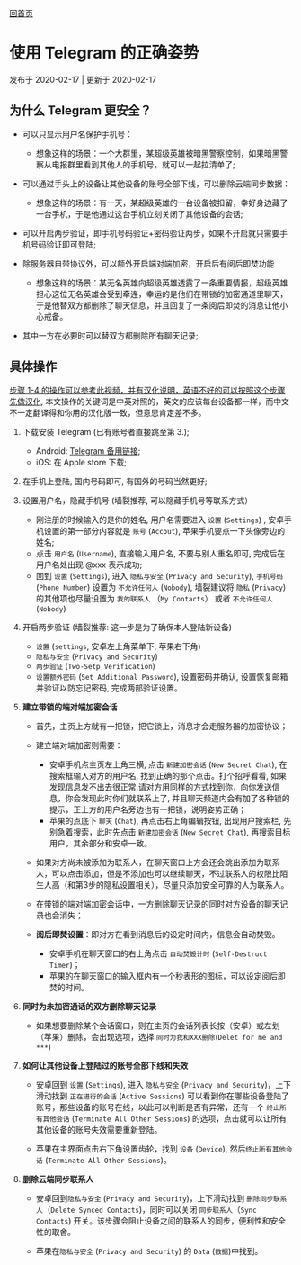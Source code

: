 [回首页](../index.md)

# 使用 Telegram 的正确姿势

发布于 2020-02-17 | 更新于 2020-02-17


## 为什么 Telegram 更安全？

- 可以只显示用户名保护手机号：

  - 想象这样的场景：一个大群里，某超级英雄被暗黑警察控制，如果暗黑警察从电报群里看到其他人的手机号，就可以一起拉清单了;

- 可以通过手头上的设备让其他设备的账号全部下线，可以删除云端同步数据：

  - 想象这样的场景：有一天，某超级英雄的一台设备被扣留，幸好身边藏了一台手机，于是他通过这台手机立刻关闭了其他设备的会话;

- 可以开启两步验证，即手机号码验证+密码验证两步，如果不开启就只需要手机号码验证即可登陆; 

- 除服务器自带协议外，可以额外开启端对端加密，开启后有阅后即焚功能
  
  - 想象这样的场景：某无名英雄向超级英雄透露了一条重要情报，超级英雄担心这位无名英雄会受到牵连，幸运的是他们在带锁的加密通道里聊天，于是他替双方都删除了聊天信息，并且回复了一条阅后即焚的消息让他小心戒备。

- 其中一方在必要时可以替双方都删除所有聊天记录;

## 具体操作

[步骤 1-4 的操作可以参考此视频，并有汉化说明，英语不好的可以按照这个步骤先做汉化](https://www.youtube.com/watch?v=rRvAe398wUA), 本文操作的关键词是中英对照的，英文的应该每台设备都一样，而中文不一定翻译得和你用的汉化版一致，但意思肯定差不多。

1. 下载安装 Telegram (已有账号者直接跳至第 3.);
    - Android: [Telegram 备用链接](../tools/telegram.apk);
    - iOS: 在 Apple store 下载;
  
2. 在手机上登陆, 国内号码即可, 有国外的号码当然更好;

3.  设置用户名，隐藏手机号 (墙裂推荐, 可以隐藏手机号等联系方式）
    - 刚注册的时候输入的是你的姓名, 用户名需要进入 `设置` (`Settings`) , 安卓手机设置的第一部分内容就是 `账号` (`Accout`), 苹果手机要点一下头像旁边的姓名;
    - 点击 `用户名` (`Username`), 直接输入用户名, 不要与别人重名即可, 完成后在用户名处出现 @xxx 表示成功;
    - 回到 `设置` (`Settings`), 进入 `隐私与安全` (`Privacy and Security`), `手机号码` (`Phone Number`) 设置为 `不允许任何人` (`Nobody`), 墙裂建议将 `隐私` (`Privacy`) 的其他项也尽量设置为 `我的联系人` （`My Contacts`） 或者 `不允许任何人` (`Nobody`)
    
    
4. 开启两步验证  (墙裂推荐: 这一步是为了确保本人登陆新设备)
    - `设置` (`settings`, 安卓左上角菜单下, 苹果右下角)
    - `隐私与安全` (`Privacy and Security`)
    - `两步验证` (`Two-Setp Verification`)
    - `设置额外密码` (`Set Additional Password`), 设置密码并确认, 设置恢复邮箱并验证以防忘记密码, 完成两部验证设置。
    
5. **建立带锁的端对端加密会话**

    - 首先，主页上方就有一把锁，把它锁上，消息才会走服务器的加密协议；
  
    - 建立端对端加密则需要：
      - 安卓手机点主页左上角三横,  点击 `新建加密会话` (`New Secret Chat`), 在搜索框输入对方的用户名, 找到正确的那个点击。打个招呼看看, 如果发现信息发不出去很正常,请对方用同样的方式找到你，向你发送信息，你会发现此时你们就联系上了, 并且聊天频道内会有加了各种锁的提示，正上方的用户名旁边也有一把锁，说明姿势正确；
      - 苹果的点底下 `聊天` (`Chat`), 再点击右上角编辑按钮, 出现用户搜索栏, 先别急着搜索，此时先点击 `新建加密会话` (`New Secret Chat`), 再搜索目标用户，其余部分和安卓一致。
    
    - 如果对方尚未被添加为联系人，在聊天窗口上方会还会跳出添加为联系人，可以点击添加，但是不添加也可以继续聊天，不过联系人的权限比陌生人高（和第3步的隐私设置相关），尽量只添加安全可靠的人为联系人。
  
    - 在带锁的端对端加密会话中，一方删除聊天记录的同时对方设备的聊天记录也会消失；
  
    - **阅后即焚设置**：即对方在看到消息后的设定时间内，信息会自动焚毁。
      - 安卓手机在聊天窗口的右上角点击 `自动焚毁计时` (`Self-Destruct Timer`)；
      - 苹果的在聊天窗口的输入框内有一个秒表形的图标，可以设定阅后即焚的时间。
    
6. **同时为未加密通话的双方删除聊天记录**

    - 如果想要删除某个会话窗口，则在主页的会话列表长按（安卓）或左划（苹果）删除，会出现选项，选择 `同时为我和XXX删除`(`Delet for me and ***`)
  
7. **如何让其他设备上登陆过的账号全部下线和失效**

    - 安卓回到 `设置` (`Settings`), 进入 `隐私与安全` (`Privacy and Security`)，上下滑动找到 `正在进行的会话` (`Active Sessions`) 可以看到你在哪些设备登陆了账号，那些设备的账号在线，以此可以判断是否有异常，还有一个 `终止所有其他会话` (`Terminate All Other Sessions`) 的选项，点击就可以让所有其他设备的账号失效需要重新登陆。
  
    - 苹果在主界面点击右下角设置齿轮，找到 `设备` (`Device`), 然后`终止所有其他会话` (`Terminate All Other Sessions`)。

8. **删除云端同步联系人**

    - 安卓回到`隐私与安全` (`Privacy and Security`)，上下滑动找到 `删除同步联系人`（`Delete Synced Contacts`)，同时可以关闭 `同步联系人`（`Sync Contacts`) 开关。该步骤会阻止设备之间的联系人的同步，便利性和安全性的取舍。
  
    - 苹果在`隐私与安全` (`Privacy and Security`) 的 `Data` (`数据`)中找到。
  
  

  
  
